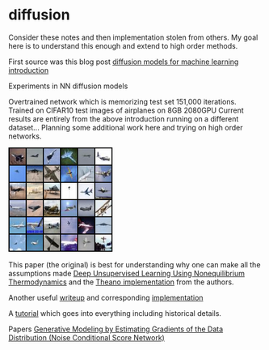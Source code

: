 # diffusion
Consider these notes and then implementation stolen from others.  My goal here is to understand this enough and extend to high order methods.

First source was this blog post [diffusion models for machine learning introduction](https://www.assemblyai.com/blog/diffusion-models-for-machine-learning-introduction/)

Experiments in NN diffusion models

Overtrained network which is memorizing test set 151,000 iterations.  Trained on CIFAR10 test images of airplanes on 8GB 2080GPU
Current results are entirely from the above introduction running on a different dataset...  Planning some additional work here and trying on high order networks.

![Predicted samples from cifar10 test set (1000 images of airplanes)](images/sample-151.png "Title")


This paper (the original) is best for understanding why one can make all the assumptions made [Deep Unsupervised Learning Using Nonequilibrium Thermodynamics](https://arxiv.org/pdf/1503.03585.pdf) and the [Theano implementation](https://github.com/Sohl-Dickstein/Diffusion-Probabilistic-Models) from the authors. 

Another useful [writeup](https://towardsdatascience.com/diffusion-models-made-easy-8414298ce4da) and corresponding [implementation](https://github.com/azad-academy/denoising-diffusion-model)

A [tutorial](https://github.com/acids-ircam/diffusion_models) which goes into everything including historical details. 

Papers
[Generative Modeling by Estimating Gradients of the Data Distribution (Noise Conditional Score Network)](https://arxiv.org/pdf/1907.05600.pdf)